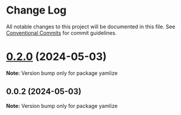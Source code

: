 # Change Log

All notable changes to this project will be documented in this file.
See [Conventional Commits](https://conventionalcommits.org) for commit guidelines.

# [0.2.0](https://github.com/cosmology-tech/yamlize/compare/yamlize@0.0.2...yamlize@0.2.0) (2024-05-03)

**Note:** Version bump only for package yamlize





## 0.0.2 (2024-05-03)

**Note:** Version bump only for package yamlize
